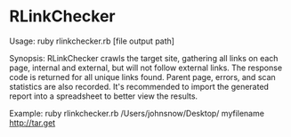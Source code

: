 RLinkChecker
============

Usage:
  ruby rlinkchecker.rb [file output path] <filename> <url>
    
Synopsis:
  RLinkChecker crawls the target site, gathering all links on each page, internal and external,
  but will not follow external links. The response code is returned for all unique links found.
  Parent page, errors, and scan statistics are also recorded. It's recommended to import the
  generated report into a spreadsheet to better view the results.

Example:
  ruby rlinkchecker.rb /Users/johnsnow/Desktop/ myfilename http://tar.get
